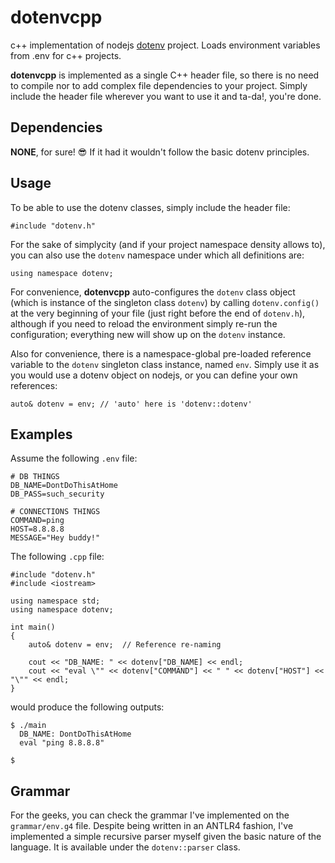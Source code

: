 # dotenvcpp
c++ implementation of nodejs [dotenv](https://github.com/motdotla/dotenv) project. Loads environment variables from .env for c++ projects.

**dotenvcpp** is implemented as a single C++ header file, so there is no need to compile nor to add complex file dependencies to your project. Simply include the header file wherever you want to use it and ta-da!, you're done.

## Dependencies
**NONE**, for sure! :sunglasses: If it had it wouldn't follow the basic dotenv principles.

## Usage
To be able to use the dotenv classes, simply include the header file:
```
#include "dotenv.h"
```
For the sake of simplycity (and if your project namespace density allows to), you can also use the `dotenv` namespace under which all definitions are:
```
using namespace dotenv;
```
For convenience, **dotenvcpp** auto-configures the `dotenv` class object (which is instance of the singleton class `dotenv`) by calling `dotenv.config()` at the very beginning of your file (just right before the end of `dotenv.h`), although if you need to reload the environment simply re-run the configuration; everything new will show up on the `dotenv` instance.

Also for convenience, there is a namespace-global pre-loaded reference variable to the `dotenv` singleton class instance, named `env`. Simply use it as you would use a dotenv object on nodejs, or you can define your own references:
```
auto& dotenv = env; // 'auto' here is 'dotenv::dotenv'
```
## Examples
Assume the following `.env` file:
```
# DB THINGS
DB_NAME=DontDoThisAtHome
DB_PASS=such_security

# CONNECTIONS THINGS
COMMAND=ping
HOST=8.8.8.8
MESSAGE="Hey buddy!"
```
The following `.cpp` file:
```
#include "dotenv.h"
#include <iostream>

using namespace std;
using namespace dotenv;

int main()
{
    auto& dotenv = env;  // Reference re-naming

    cout << "DB_NAME: " << dotenv["DB_NAME] << endl;
    cout << "eval \"" << dotenv["COMMAND"] << " " << dotenv["HOST"] << "\"" << endl;
}
```
would produce the following outputs:
```
$ ./main
  DB_NAME: DontDoThisAtHome
  eval "ping 8.8.8.8"
  
$
```

## Grammar
For the geeks, you can check the grammar I've implemented on the `grammar/env.g4` file. Despite being written in an ANTLR4 fashion, I've implemented a simple recursive parser myself given the basic nature of the language. It is available under the `dotenv::parser` class.